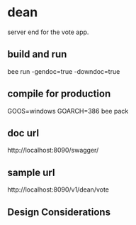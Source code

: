 # dean
server end for the vote app.

## build and run
bee run -gendoc=true -downdoc=true

## compile for production
GOOS=windows GOARCH=386 bee pack

## doc url
http://localhost:8090/swagger/

## sample url
http://localhost:8090/v1/dean/vote


## Design Considerations
